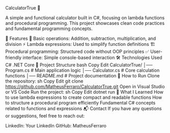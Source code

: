 CalculatorTrue 🧮



A simple and functional calculator built in C#, focusing on lambda functions and procedural programming. This project showcases clean code practices and fundamental programming concepts.

🚀 Features
📌 Basic operations: Addition, subtraction, multiplication, and division
⚡ Lambda expressions: Used to simplify function definitions
🏗️ Procedural programming: Structured code without OOP principles
✅ User-friendly interface: Simple console-based interaction
🛠️ Technologies Used
C#
.NET Core
📂 Project Structure
bash
Copy
Edit
CalculatorTrue/
│── Program.cs       # Main application logic
│── Calculator.cs    # Core calculation functions
│── README.md        # Project documentation
🔧 How to Run
Clone the repository:
sh
Copy
Edit
git clone https://github.com/MatheusFerraro/CalculatorTrue.git
Open in Visual Studio or VS Code
Run the project:
sh
Copy
Edit
dotnet run
📌 What I Learned
How to use lambda expressions to create compact and readable functions
How to structure a procedural program efficiently
Fundamental C# concepts related to functions and expressions
📬 Contact
If you have any questions or suggestions, feel free to reach out:

LinkedIn: Your LinkedIn
GitHub: MatheusFerraro
